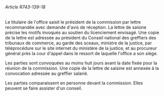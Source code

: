 ###### Article R743-139-18

Le titulaire de l'office saisit le président de la commission par lettre recommandée avec demande d'avis de réception. La lettre de saisine précise les motifs invoqués au soutien du licenciement envisagé. Une copie de la lettre est adressée au président du Conseil national des greffiers des tribunaux de commerce, au garde des sceaux, ministre de la justice, par téléprocédure sur le site internet du ministère de la justice, et au procureur général près la cour d'appel dans le ressort de laquelle l'office a son siège.

Les parties sont convoquées au moins huit jours avant la date fixée pour la réunion de la commission. Une copie de la lettre de saisine est annexée à la convocation adressée au greffier salarié.

Les parties comparaissent en personne devant la commission. Elles peuvent se faire assister d'un conseil.

